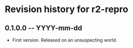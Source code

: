 # Revision history for r2-repro

## 0.1.0.0 -- YYYY-mm-dd

* First version. Released on an unsuspecting world.
